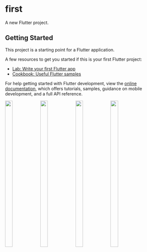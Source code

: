 # first

A new Flutter project.

## Getting Started

This project is a starting point for a Flutter application.

A few resources to get you started if this is your first Flutter project:

- [Lab: Write your first Flutter app](https://docs.flutter.dev/get-started/codelab)
- [Cookbook: Useful Flutter samples](https://docs.flutter.dev/cookbook)

For help getting started with Flutter development, view the
[online documentation](https://docs.flutter.dev/), which offers tutorials,
samples, guidance on mobile development, and a full API reference.
<p>


  <img src="https://github.com/AnjaliPurohit2811/first/assets/143180602/39961a0c-341f-47ea-bbbd-eb4550e00f29" height=35% width=22%>
    <img src="https://github.com/AnjaliPurohit2811/first/assets/143180602/7644d002-8777-4c29-a212-775791544c5b" height=35% width=22%>
  <img src="https://github.com/AnjaliPurohit2811/first/assets/143180602/722dd1d8-d9ed-4f2c-a694-5dbd70206a21" height=35% width=22%>
  <img src="https://github.com/AnjaliPurohit2811/first/assets/143180602/593b7dc3-c54a-4b47-a2c3-f1c374d62f3a" height=35% width=22%>

</p>
